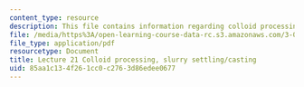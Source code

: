```yaml
---
content_type: resource
description: This file contains information regarding colloid processing, slurry settling/casting.
file: /media/https%3A/open-learning-course-data-rc.s3.amazonaws.com/3-044-materials-processing-spring-2013/85aa1c134f261cc0c2763d86edee0677_MIT3_044S13_Lec21.pdf
file_type: application/pdf
resourcetype: Document
title: Lecture 21 Colloid processing, slurry settling/casting
uid: 85aa1c13-4f26-1cc0-c276-3d86edee0677
---
```

